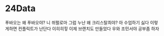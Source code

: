# 24Data

푸바오는 왜 푸바오야?
니 쒸펄로마
그럼 누난 왜 크리스탈최야?
아 수업하기 싫다
이렇게하면 컨플릭트가 난단다 이히히힣
이제 브랜치도 만들었다 우와
조민서야 공부좀 하자
